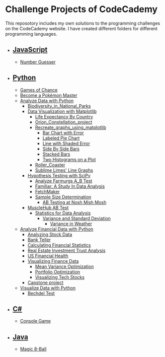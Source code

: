 # Challenge Projects of CodeCademy

This reposotory includes my own solutions to the programming challenges on the CodeCademy website.
I have created different folders for different programming languages.

* ## <a href="https://github.com/lendoo73/Challenge-Project-of-CodeCademy/tree/master/javascript" target="_blank">JavaScript</a>
  * <a href="https://github.com/lendoo73/Challenge-Project-of-CodeCademy/tree/master/javascript/numberGuesser" target="_blank">Number Guesser</a>
* ## <a href="https://github.com/lendoo73/Challenge-Project-of-CodeCademy/tree/master/python" target="_blank">Python</a>
  * <a href="https://github.com/lendoo73/Challenge-Project-of-CodeCademy/tree/master/python/gameOfChance" target="_blank">Games of Chance</a>
  * <a href="https://github.com/lendoo73/Challenge-Project-of-CodeCademy/tree/master/python/become_a_pokemon_master" target="_blank">Become a Pokémon Master</a>
  * [Analyze Data with Python](https://github.com/lendoo73/Challenge-Project-of-CodeCademy/tree/master/python/Analyze_Data_with_Python)
    * [Biodiversity_in_National_Parks](https://github.com/lendoo73/Challenge-Project-of-CodeCademy/tree/master/python/Analyze_Data_with_Python/Biodiversity_in_National_Parks)
    * [Data Visualization with Matplotlib](https://github.com/lendoo73/Challenge-Project-of-CodeCademy/tree/master/python/Analyze_Data_with_Python/Data_Visualization_with_Matplotlib)
      * [Life Expectancy By Country](https://github.com/lendoo73/Challenge-Project-of-CodeCademy/tree/master/python/Analyze_Data_with_Python/Data_Visualization_with_Matplotlib/Life_Expectancy_By_Country)
      * [Orion_Constellation_project](https://github.com/lendoo73/Challenge-Project-of-CodeCademy/tree/master/python/Analyze_Data_with_Python/Data_Visualization_with_Matplotlib/Orion_Constellation_project)
      * [Recreate_graphs_using_matplotlib](https://github.com/lendoo73/Challenge-Project-of-CodeCademy/tree/master/python/Analyze_Data_with_Python/Data_Visualization_with_Matplotlib/Recreate_graphs_using_matplotlib)
        * [Bar Chart with Error](https://github.com/lendoo73/Challenge-Project-of-CodeCademy/tree/master/python/Analyze_Data_with_Python/Data_Visualization_with_Matplotlib/Recreate_graphs_using_matplotlib/Bar_Chart_with_Error)
        * [Labeled Pie Chart](https://github.com/lendoo73/Challenge-Project-of-CodeCademy/tree/master/python/Analyze_Data_with_Python/Data_Visualization_with_Matplotlib/Recreate_graphs_using_matplotlib/Labeled_Pie_Chart)
        * [Line with Shaded Error](https://github.com/lendoo73/Challenge-Project-of-CodeCademy/tree/master/python/Analyze_Data_with_Python/Data_Visualization_with_Matplotlib/Recreate_graphs_using_matplotlib/Line_with_Shaded_Error)
        * [Side By Side Bars](https://github.com/lendoo73/Challenge-Project-of-CodeCademy/tree/master/python/Analyze_Data_with_Python/Data_Visualization_with_Matplotlib/Recreate_graphs_using_matplotlib/Side_By_Side_Bars)
        * [Stacked Bars](https://github.com/lendoo73/Challenge-Project-of-CodeCademy/tree/master/python/Analyze_Data_with_Python/Data_Visualization_with_Matplotlib/Recreate_graphs_using_matplotlib/Stacked_Bars)
        * [Two Histograms on a Plot](https://github.com/lendoo73/Challenge-Project-of-CodeCademy/tree/master/python/Analyze_Data_with_Python/Data_Visualization_with_Matplotlib/Recreate_graphs_using_matplotlib/Two_Histograms_on_a_Plot)
      * [Roller_Coaster](https://github.com/lendoo73/Challenge-Project-of-CodeCademy/tree/master/python/Analyze_Data_with_Python/Data_Visualization_with_Matplotlib/Roller_Coaster)
      * [Sublime Limes' Line Graphs](https://github.com/lendoo73/Challenge-Project-of-CodeCademy/tree/master/python/Analyze_Data_with_Python/Data_Visualization_with_Matplotlib/Sublime_Limes'_Line_Graphs)
    * [Hypothesis Testing with SciPy](https://github.com/lendoo73/Challenge-Project-of-CodeCademy/tree/master/python/Analyze_Data_with_Python/Hypothesis_Testing_with_SciPy)
      * [Analyze Farmurgs A_B Test](https://github.com/lendoo73/Challenge-Project-of-CodeCademy/tree/master/python/Analyze_Data_with_Python/Hypothesis_Testing_with_SciPy/Analyze_Farmurgs_A_B_Test)
      * [Familiar: A Study In Data Analysis](https://github.com/lendoo73/Challenge-Project-of-CodeCademy/tree/master/python/Analyze_Data_with_Python/Hypothesis_Testing_with_SciPy/Familiar_A_Study_In_Data_Analysis)
      * [FetchMaker](https://github.com/lendoo73/Challenge-Project-of-CodeCademy/tree/master/python/Analyze_Data_with_Python/Hypothesis_Testing_with_SciPy/FetchMaker)
      * [Sample Size Determination](https://github.com/lendoo73/Challenge-Project-of-CodeCademy/tree/master/python/Analyze_Data_with_Python/Hypothesis_Testing_with_SciPy/Sample_Size_Determination)
        * [AB Testing at Nosh Mish Mosh](https://github.com/lendoo73/Challenge-Project-of-CodeCademy/tree/master/python/Analyze_Data_with_Python/Hypothesis_Testing_with_SciPy/Sample_Size_Determination/AB_Testing_at_Nosh_Mish_Mosh)
    * [MuscleHub AB Test](https://github.com/lendoo73/Challenge-Project-of-CodeCademy/tree/master/python/Analyze_Data_with_Python/MuscleHub_AB_Test)
      * [Statistics for Data Analysis](https://github.com/lendoo73/Challenge-Project-of-CodeCademy/tree/master/python/Analyze_Data_with_Python/Statistics_for_Data_Analysis)
        * [Variance and Standard Deviation](https://github.com/lendoo73/Challenge-Project-of-CodeCademy/tree/master/python/Analyze_Data_with_Python/Statistics_for_Data_Analysis/Variance_and_Standard_Deviation)
          * [Variance in Weather](https://github.com/lendoo73/Challenge-Project-of-CodeCademy/tree/master/python/Analyze_Data_with_Python/Statistics_for_Data_Analysis/Variance_and_Standard_Deviation/Variance_in_Weather)
  * [Analyze Financial Data with Python](https://github.com/lendoo73/Challenge-Project-of-CodeCademy/tree/master/python/Analyze_Financial_Data_with_Python)
    * [Analyzing Stock Data](https://github.com/lendoo73/Challenge-Project-of-CodeCademy/tree/master/python/Analyze_Financial_Data_with_Python/Analyzing_Stock_Data)
    * [Bank Teller](https://github.com/lendoo73/Challenge-Project-of-CodeCademy/tree/master/python/Analyze_Financial_Data_with_Python/Bank_Teller)
    * [Calculating Financial Statistics](https://github.com/lendoo73/Challenge-Project-of-CodeCademy/tree/master/python/Analyze_Financial_Data_with_Python/Calculating_Financial_Statistics)
    * [Real Estate Investment Trust Analysis](https://github.com/lendoo73/Challenge-Project-of-CodeCademy/tree/master/python/Analyze_Financial_Data_with_Python/Real_Estate_Investment_Trust_Analysis)
    * [US Financial Health](https://github.com/lendoo73/Challenge-Project-of-CodeCademy/tree/master/python/Analyze_Financial_Data_with_Python/US%20Financial%20Health)
    * [Visualizing Finance Data](https://github.com/lendoo73/Challenge-Project-of-CodeCademy/tree/master/python/Analyze_Financial_Data_with_Python/Visualizing_Finance_Data)
      * [Mean Variance Optimization](https://github.com/lendoo73/Challenge-Project-of-CodeCademy/tree/master/python/Analyze_Financial_Data_with_Python/Visualizing_Finance_Data/Mean_Variance_Optimization)
      * [Portfolio Optimization](https://github.com/lendoo73/Challenge-Project-of-CodeCademy/tree/master/python/Analyze_Financial_Data_with_Python/Visualizing_Finance_Data/Portfolio_Optimization)
      * [Visualizing Tech Stocks](https://github.com/lendoo73/Challenge-Project-of-CodeCademy/tree/master/python/Analyze_Financial_Data_with_Python/Visualizing_Finance_Data/Visualizing_Tech_Stocks)
    * [Capstone project](https://github.com/lendoo73/Challenge-Project-of-CodeCademy/tree/master/python/Analyze_Financial_Data_with_Python/Capstone_project)
  * [Visualize Data with Python](https://github.com/lendoo73/Challenge-Project-of-CodeCademy/tree/master/python/Visualize_Data_with_Python)
    * [Bechdel Test](https://github.com/lendoo73/Challenge-Project-of-CodeCademy/tree/master/python/Visualize_Data_with_Python/Bechdel_Test)
* ## <a href="https://github.com/lendoo73/Challenge-Project-of-CodeCademy/tree/master/c%23" target="_blank">C#</a>
  * <a href="https://github.com/lendoo73/Challenge-Project-of-CodeCademy/tree/master/c%23/console_game" target="_blank">Console Game</a>
* ## <a href="https://github.com/lendoo73/Challenge-Project-of-CodeCademy/tree/master/java" target="_blank">Java</a>
  * <a href="https://github.com/lendoo73/Challenge-Project-of-CodeCademy/tree/master/java/magic_8_ball" target="_blank">Magic 8-Ball</a>
